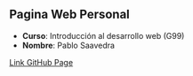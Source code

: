 ## Pagina Web Personal
- **Curso**: Introducción al desarrollo web (G99)
- **Nombre**: Pablo Saavedra


[Link GitHub Page](https://pdoren.gothub.io)
